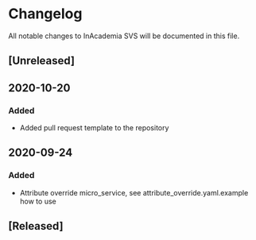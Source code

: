 # Changelog
All notable changes to InAcademia SVS will be documented in this file.

## [Unreleased]
## 2020-10-20
### Added
- Added pull request template to the repository

## 2020-09-24
### Added
- Attribute override micro_service, see attribute_override.yaml.example how to use

## [Released]
